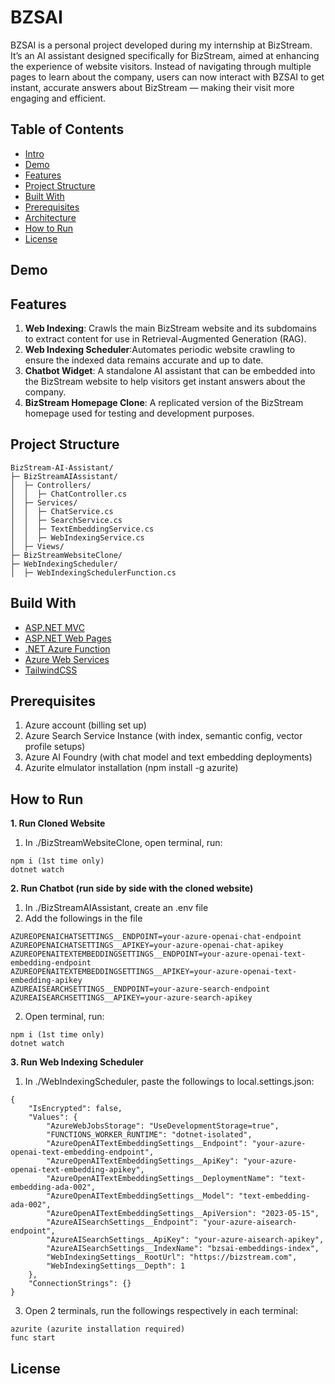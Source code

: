 # BZSAI
BZSAI is a personal project developed during my internship at BizStream. It’s an AI assistant designed specifically for BizStream, aimed at enhancing the experience of website visitors. Instead of navigating through multiple pages to learn about the company, users can now interact with BZSAI to get instant, accurate answers about BizStream — making their visit more engaging and efficient.

## Table of Contents
- [Intro](https://github.com/jeyenlam/BizStream-AI-Assistant?tab=readme-ov-file#bzsai)
- [Demo](https://github.com/jeyenlam/BizStream-AI-Assistant?tab=readme-ov-file#demo)
- [Features](https://github.com/jeyenlam/Readsify?tab=readme-ov-file#features)
- [Project Structure](https://github.com/jeyenlam/BizStream-AI-Assistant?tab=readme-ov-file#project-structure)
- [Built With](https://github.com/jeyenlam/BizStream-AI-Assistant?tab=readme-ov-file#built-with)
- [Prerequisites](https://github.com/jeyenlam/BizStream-AI-Assistant?tab=readme-ov-file#prerequisites)  
- [Architecture](https://github.com/jeyenlam/BizStream-AI-Assistant?tab=readme-ov-file#architecture)
- [How to Run](https://github.com/jeyenlam/BizStream-AI-Assistant?tab=readme-ov-file#how-to-run)
- [License](https://github.com/jeyenlam/Readsify?tab=readme-ov-file#license)
  
## Demo

## Features
1. **Web Indexing**: Crawls the main BizStream website and its subdomains to extract content for use in Retrieval-Augmented Generation (RAG).
2. **Web Indexing Scheduler**:Automates periodic website crawling to ensure the indexed data remains accurate and up to date.
3. **Chatbot Widget**: A standalone AI assistant that can be embedded into the BizStream website to help visitors get instant answers about the company.
4. **BizStream Homepage Clone**: A replicated version of the BizStream homepage used for testing and development purposes.

## Project Structure
```
BizStream-AI-Assistant/
├─ BizStreamAIAssistant/
│  ├─ Controllers/
│  │  ├─ ChatController.cs
│  ├─ Services/
│  │  ├─ ChatService.cs
│  │  ├─ SearchService.cs
│  │  ├─ TextEmbeddingService.cs
│  │  ├─ WebIndexingService.cs
│  ├─ Views/
├─ BizStreamWebsiteClone/
├─ WebIndexingScheduler/
│  ├─ WebIndexingSchedulerFunction.cs
```

## Build With
- [ASP.NET MVC](https://dotnet.microsoft.com/en-us/apps/aspnet/mvc)
- [ASP.NET Web Pages](https://learn.microsoft.com/en-us/aspnet/web-pages/overview/getting-started/introducing-aspnet-web-pages-2/getting-started)
- [.NET Azure Function](https://learn.microsoft.com/en-us/azure/azure-functions/functions-create-your-first-function-visual-studio)
- [Azure Web Services](https://azure.microsoft.com/en-us/)
- [TailwindCSS](https://tailwindcss.com/)

## Prerequisites
1. Azure account (billing set up)
2. Azure Search Service Instance (with index, semantic config, vector profile setups)
3. Azure AI Foundry (with chat model and text embedding deployments)
4. Azurite elmulator installation (npm install -g azurite)

## How to Run
**1. Run Cloned Website**
1. In ./BizStreamWebsiteClone, open terminal, run:
```
npm i (1st time only)
dotnet watch
```

**2. Run Chatbot (run side by side with the cloned website)**
1. In ./BizStreamAIAssistant, create an .env file 
2. Add the followings in the file
```
AZUREOPENAICHATSETTINGS__ENDPOINT=your-azure-openai-chat-endpoint
AZUREOPENAICHATSETTINGS__APIKEY=your-azure-openai-chat-apikey
AZUREOPENAITEXTEMBEDDINGSETTINGS__ENDPOINT=your-azure-openai-text-embedding-endpoint
AZUREOPENAITEXTEMBEDDINGSETTINGS__APIKEY=your-azure-openai-text-embedding-apikey
AZUREAISEARCHSETTINGS__ENDPOINT=your-azure-search-endpoint
AZUREAISEARCHSETTINGS__APIKEY=your-azure-search-apikey
```
2. Open terminal, run:
```
npm i (1st time only)
dotnet watch
```

**3. Run Web Indexing Scheduler**
1. In ./WebIndexingScheduler, paste the followings to local.settings.json:
```
{
    "IsEncrypted": false,
    "Values": {
        "AzureWebJobsStorage": "UseDevelopmentStorage=true",
        "FUNCTIONS_WORKER_RUNTIME": "dotnet-isolated",
        "AzureOpenAITextEmbeddingSettings__Endpoint": "your-azure-openai-text-embedding-endpoint",
        "AzureOpenAITextEmbeddingSettings__ApiKey": "your-azure-openai-text-embedding-apikey",
        "AzureOpenAITextEmbeddingSettings__DeploymentName": "text-embedding-ada-002",
        "AzureOpenAITextEmbeddingSettings__Model": "text-embedding-ada-002",
        "AzureOpenAITextEmbeddingSettings__ApiVersion": "2023-05-15",
        "AzureAISearchSettings__Endpoint": "your-azure-aisearch-endpoint",
        "AzureAISearchSettings__ApiKey": "your-azure-aisearch-apikey",
        "AzureAISearchSettings__IndexName": "bzsai-embeddings-index",
        "WebIndexingSettings__RootUrl": "https://bizstream.com",
        "WebIndexingSettings__Depth": 1
    },
    "ConnectionStrings": {}
}
```
3. Open 2 terminals, run the followings respectively in each terminal:
```
azurite (azurite installation required)
func start
```

## License
```
```
